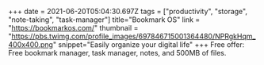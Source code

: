 +++
date = 2021-06-20T05:04:30.697Z
tags = ["productivity", "storage", "note-taking", "task-manager"]
title="Bookmark OS"
link = "https://bookmarkos.com/"
thumbnail = "https://pbs.twimg.com/profile_images/697846715001364480/NPRgkHqm_400x400.png"
snippet="Easily organize your digital life"
+++
Free offer: Free bookmark manager, task manager, notes, and 500MB of files.